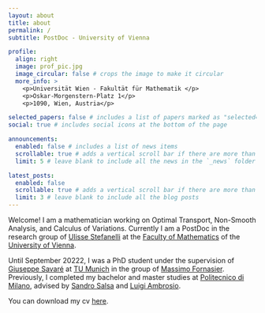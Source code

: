 ```yaml
---
layout: about
title: about
permalink: /
subtitle: PostDoc - University of Vienna

profile:
  align: right
  image: prof_pic.jpg
  image_circular: false # crops the image to make it circular
  more_info: >
    <p>Universität Wien - Fakultät für Mathematik </p>
    <p>Oskar-Morgenstern-Platz 1</p>
    <p>1090, Wien, Austria</p>

selected_papers: false # includes a list of papers marked as "selected={true}"
social: true # includes social icons at the bottom of the page

announcements:
  enabled: false # includes a list of news items
  scrollable: true # adds a vertical scroll bar if there are more than 3 news items
  limit: 5 # leave blank to include all the news in the `_news` folder

latest_posts:
  enabled: false
  scrollable: true # adds a vertical scroll bar if there are more than 3 new posts items
  limit: 3 # leave blank to include all the blog posts
---
```


Welcome! I am a mathematician working on Optimal Transport, Non-Smooth Analysis, and Calculus of Variations. Currently I am a PostDoc in the research group of [Ulisse Stefanelli](https://www.mat.univie.ac.at/~stefanelli/) at the [Faculty of Mathematics](https://mathematik.univie.ac.at/en/) of the [University of Vienna](https://www.univie.ac.at/en/).

Until September 20222, I was a PhD student under the supervision of [Giuseppe Savaré](https://faculty.unibocconi.eu/giuseppesavare/) at [TU Munich](https://www.tum.de/en/) in the group of [Massimo Fornasier](https://www.professoren.tum.de/en/fornasier-massimo). Previously, I completed my bachelor and master studies at [Politecnico di Milano](https://www.polimi.it/en/), advised by [Sandro Salsa](https://www.polimi.it/en/il-politecnico/storia-dellateneo/professors-emeriti-and-honorary/sandro-salsa) and [Luigi Ambrosio](https://www.sns.it/en/persona/luigi-ambrosio).

You can download my cv [here](assets/pdf/civi.pdf).